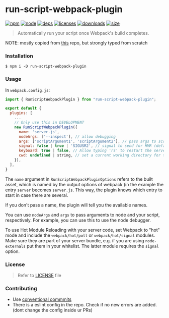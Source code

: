 # run-script-webpack-plugin

[![npm][npm]][npm-url]
[![node][node]][node-url]
[![deps][deps]][deps-url]
[![licenses][licenses]][licenses-url]
[![downloads][downloads]][downloads-url]
[![size][size]][size-url]
> Automatically run your script once Webpack's build completes.
 
NOTE: mostly copied from [this](https://github.com/ericclemmons/start-server-webpack-plugin) repo, but strongly typed from scratch

### Installation

```shell
$ npm i -D run-script-webpack-plugin
```

### Usage

In `webpack.config.js`:

```js
import { RunScriptWebpackPlugin } from "run-script-webpack-plugin";

export default {
  plugins: [
    ...
    // Only use this in DEVELOPMENT
    new RunScriptWebpackPlugin({
      name: 'server.js',
      nodeArgs: ['--inspect'], // allow debugging
      args: ['scriptArgument1', 'scriptArgument2'], // pass args to script
      signal: false | true | 'SIGUSR2', // signal to send for HMR (defaults to `false`, uses 'SIGUSR2' if `true`)
      keyboard: true | false, // Allow typing 'rs' to restart the server. default: only if NODE_ENV is 'development'
      cwd: undefined | string, // set a current working directory for the child process default: current cwd
    }),
  ],
}
```

The `name` argument in `RunScriptWebpackPluginOptions` refers to the built asset, which is named by the output options of webpack (in the example the entry `server` becomes `server.js`. This way, the plugin knows which entry to start in case there are several.

If you don't pass a name, the plugin will tell you the available names.

You can use `nodeArgs` and `args` to pass arguments to node and your script, respectively. For example, you can use this to use the node debugger.

To use Hot Module Reloading with your server code, set Webpack to "hot" mode and include the `webpack/hot/poll` or `webpack/hot/signal` modules. Make sure they are part of your server bundle, e.g. if you are using `node-externals` put them in your whitelist. The latter module requires the `signal` option.

### License

> Refer to [LICENSE](LICENSE) file

### Contributing

* Use [conventional commmits](https://conventionalcommits.org/)
* There is a eslint config in the repo. Check if no new errors are added. (dont change the config inside ur PRs)

[npm]: https://img.shields.io/npm/v/run-script-webpack-plugin.svg
[npm-url]: https://npmjs.com/package/run-script-webpack-plugin
[node]: https://img.shields.io/node/v/run-script-webpack-plugin.svg
[node-url]: https://nodejs.org
[deps]: https://img.shields.io/david/atassis/run-script-webpack-plugin.svg
[deps-url]: https://david-dm.org/atassis/run-script-webpack-plugin
[licenses-url]: http://opensource.org/licenses/MIT
[licenses]: https://img.shields.io/npm/l/run-script-webpack-plugin.svg
[downloads-url]: https://npmcharts.com/compare/run-script-webpack-plugin?minimal=true
[downloads]: https://img.shields.io/npm/dm/run-script-webpack-plugin.svg
[size-url]: https://packagephobia.com/result?p=run-script-webpack-plugin
[size]: https://packagephobia.com/badge?p=run-script-webpack-plugin
